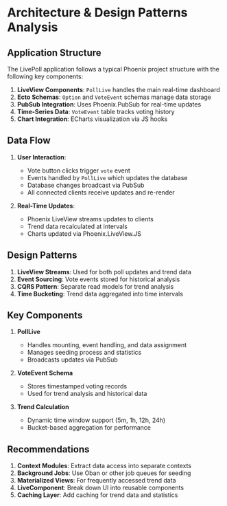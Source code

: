 # Architecture & Design Patterns Analysis

## Application Structure
The LivePoll application follows a typical Phoenix project structure with the following key components:

1. **LiveView Components**: `PollLive` handles the main real-time dashboard
2. **Ecto Schemas**: `Option` and `VoteEvent` schemas manage data storage
3. **PubSub Integration**: Uses Phoenix.PubSub for real-time updates
4. **Time-Series Data**: `VoteEvent` table tracks voting history
5. **Chart Integration**: ECharts visualization via JS hooks

## Data Flow
1. **User Interaction**:
   - Vote button clicks trigger `vote` event
   - Events handled by `PollLive` which updates the database
   - Database changes broadcast via PubSub
   - All connected clients receive updates and re-render

2. **Real-Time Updates**:
   - Phoenix LiveView streams updates to clients
   - Trend data recalculated at intervals
   - Charts updated via Phoenix.LiveView.JS

## Design Patterns
1. **LiveView Streams**: Used for both poll updates and trend data
2. **Event Sourcing**: Vote events stored for historical analysis
3. **CQRS Pattern**: Separate read models for trend analysis
4. **Time Bucketing**: Trend data aggregated into time intervals

## Key Components
1. **PollLive**
   - Handles mounting, event handling, and data assignment
   - Manages seeding process and statistics
   - Broadcasts updates via PubSub

2. **VoteEvent Schema**
   - Stores timestamped voting records
   - Used for trend analysis and historical data

3. **Trend Calculation**
   - Dynamic time window support (5m, 1h, 12h, 24h)
   - Bucket-based aggregation for performance

## Recommendations
1. **Context Modules**: Extract data access into separate contexts
2. **Background Jobs**: Use Oban or other job queues for seeding
3. **Materialized Views**: For frequently accessed trend data
4. **LiveComponent**: Break down UI into reusable components
5. **Caching Layer**: Add caching for trend data and statistics
